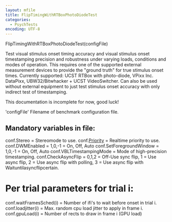 ```yaml
---
layout: mfile
title: FlipTimingWithRTBoxPhotoDiodeTest
categories:
  - PsychTests
encoding: UTF-8
---
```


FlipTimingWithRTBoxPhotoDiodeTest(configFile)

Test visual stimulus onset timing accuracy and visual stimulus onset
timestamping precision and robustness under varying loads, conditions and
modes of operation. This requires one of the supported external
measurement devices to provide the "ground truth" for true stimulus onset
times. Currently supported: UCST RTBox with photo-diode, VPixx Inc. DataPixx,
UBW32/Bitwhacker + UCST VideoSwitcher. Can also be used without external
equipment to just test stimulus onset accuracy with only indirect test of
timestamping.

This documentation is incomplete for now, good luck!

'configFile' Filename of benchmark configuration file.

Mandatory variables in file:
----------------------------

conf.Stereo              = Stereomode to use.
conf.[Priority](/docs/Priority)            = Realtime priority to use.
conf.DWMEnabled          = 1,0,-1 = On, Off, Auto
conf.SetForegroundWindow = 1,0,-1 = On, Off, Auto
conf.VBLTimestampingMode = Mode of high-precision timestamping.
conf.CheckAsyncFlip      = 0,1,2 = Off-Use sync flip, 1 = Use async flip, 2 = Use async flip with polling, 3 = Use async flip with Waituntilasyncflipcertain.

# Per trial parameters for trial i:

conf.waitFramesSched(i)  = Number of ifi's to wait before onset in trial i.
conf.loadjitter(i)       = Max. random cpu load jitter to apply in frame i.
conf.gpuLoad(i)          = Number of rects to draw in frame i (GPU load)
